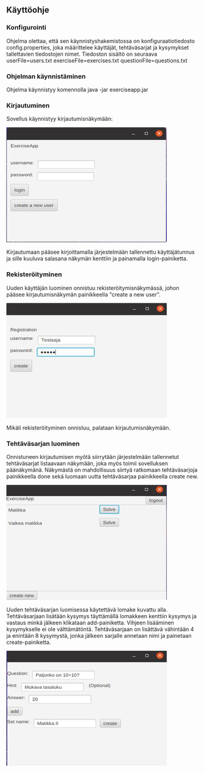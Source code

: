 ## Käyttöohje

### Konfigurointi

Ohjelma olettaa, että sen käynnistyshakemistossa on konfiguraatiotiedosto config.properties, joka määrittelee käyttäjät, tehtäväsarjat ja kysymykset tallettavien tiedostojen nimet. Tiedoston sisältö on seuraava
  userFile=users.txt
  exerciseFile=exercises.txt
  questionFile=questions.txt
  
### Ohjelman käynnistäminen

Ohjelma käynnistyy komennolla
  java -jar exerciseapp.jar
  
### Kirjautuminen

Sovellus käynnistyy kirjautumisnäkymään:

![login](https://github.com/nettivastaava/ot-harjoitustyo/blob/master/Tehtavageneraattori/dokumentaatio/kuvat/login.jpg)

Kirjautumaan pääsee kirjoittamalla järjestelmään tallennettu käyttäjätunnus ja sille kuuluva salasana näkymän kenttiin ja painamalla login-painiketta.

### Rekisteröityminen

Uuden käyttäjän luominen onnistuu rekisteröitymisnäkymässä, johon pääsee kirjautumisnäkymän painikkeella "create a new user".

![register](https://github.com/nettivastaava/ot-harjoitustyo/blob/master/Tehtavageneraattori/dokumentaatio/kuvat/register.jpg)

Mikäli rekisteröityminen onnistuu, palataan kirjautumisnäkymään.

### Tehtäväsarjan luominen

Onnistuneen kirjautumisen myötä siirrytään järjestelmään tallennetut tehtäväsarjat listaavaan näkymään, joka myös toimii sovelluksen päänäkymänä. Näkymästä on mahdollisuus siirtyä ratkomaan tehtäväsarjoja painikkeella done sekä luomaan uutta tehtäväsarjaa painikkeella create new.

![main](https://github.com/nettivastaava/ot-harjoitustyo/blob/master/Tehtavageneraattori/dokumentaatio/kuvat/main.jpg)

Uuden tehtäväsarjan luomisessa käytettävä lomake kuvattu alla. Tehtäväsarjaan lisätään kysymys täyttämällä lomakkeen kenttiin kysymys ja vastaus minkä jälkeen klikataan add-painiketta. Vihjeen lisääminen kysymykselle ei ole välttämätöntä. Tehtäväsarjaan on lisättävä vähintään 4 ja enintään 8 kysymystä, jonka jälkeen sarjalle annetaan nimi ja painetaan create-painiketta.

![createEx](https://github.com/nettivastaava/ot-harjoitustyo/blob/master/Tehtavageneraattori/dokumentaatio/kuvat/createEx.jpg)
